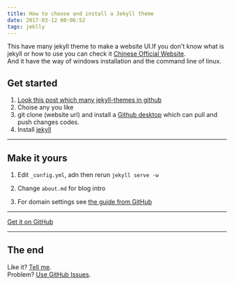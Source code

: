 ```yaml
---
title: How to choose and install a Jekyll theme
date: 2017-03-12 00:06:52
tags: jeklly
---
```


This have many jekyll theme to make a website UI.If you don't know what is jekyll or how to use you can check it [Chinese Official Website](http://jekyllcn.com/docs/home/).  
And it have the way of windows installation and the command line of linux.
## Get started

1. [Look this post which many jekyll-themes in github](https://github.com/YoTro/jekyllthemes/tree/master/_posts)
2. Choise any you like
3. git clone (website url) and install a [Github desktop](https://desktop.github.com/) which can pull and push changes codes.
4. Install [jekyll](http://jekyllcn.com/docs/installation/)  

---

## Make it yours

1. Edit `_config.yml`, adn then rerun `jekyll serve -w`

2. Change `about.md` for blog intro

3. For domain settings see [the guide from GitHub](https://help.github.com/articles/setting-up-a-custom-domain-with-pages)

---

<a href="https://github.com/YoTro" class="pa3 tc ba br2 db">Get it on GitHub </a>

---

## The end

Like it? [Tell me](http://twitter.com/tor_Hothart).<br/>
Problem? [Use GitHub Issues](https://github.com/YoTro/YoTro.github.io/issues).
